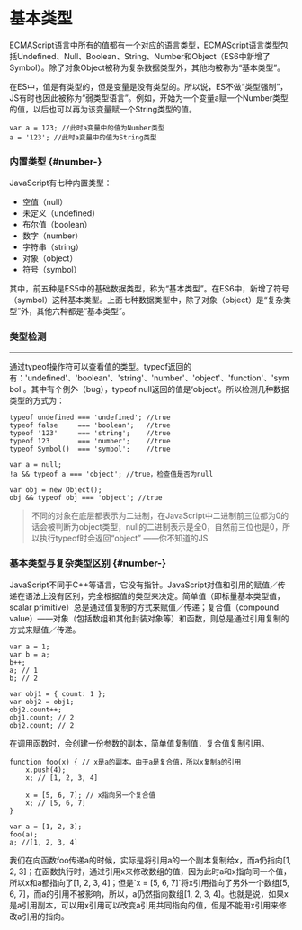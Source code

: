 # 基本类型

ECMAScript语言中所有的值都有一个对应的语言类型，ECMAScript语言类型包括Undefined、Null、Boolean、String、Number和Object（ES6中新增了Symbol）。除了对象Object被称为复杂数据类型外，其他均被称为“基本类型”。

在ES中，值是有类型的，但是变量是没有类型的。所以说，ES不做“类型强制”，JS有时也因此被称为“弱类型语言”。例如，开始为一个变量a赋一个Number类型的值，以后也可以再为该变量赋一个String类型的值。

```
var a = 123; //此时a变量中的值为Number类型
a = '123'; //此时a变量中的值为String类型
```

### 内置类型 {#number-}

JavaScript有七种内置类型：

* 空值（null）
* 未定义（undefined）
* 布尔值（boolean）
* 数字（number）
* 字符串（string）
* 对象（object）
* 符号（symbol）

其中，前五种是ES5中的基础数据类型，称为“基本类型”。在ES6中，新增了符号（symbol）这种基本类型。上面七种数据类型中，除了对象（object）是“复杂类型”外，其他六种都是“基本类型”。

### 类型检测

---

通过typeof操作符可以查看值的类型。typeof返回的有：'undefined'、'boolean'、'string'、'number'、'object'、'function'、'symbol'。其中有个例外（bug），typeof null返回的值是‘object’。所以检测几种数据类型的方式为：

```
typeof undefined === 'undefined'; //true
typeof false     === 'boolean';   //true
typeof '123'     === 'string';    //true
typeof 123       === 'number';    //true
typeof Symbol()  === 'symbol';    //true

var a = null;
!a && typeof a === 'object'; //true，检查值是否为null

var obj = new Object();
obj && typeof obj === 'object'; //true
```

> 不同的对象在底层都表示为二进制，在JavaScript中二进制前三位都为0的话会被判断为object类型，null的二进制表示是全0，自然前三位也是0，所以执行typeof时会返回“object” ——你不知道的JS

### 基本类型与复杂类型区别 {#number-}

JavaScript不同于C++等语言，它没有指针。JavaScript对值和引用的赋值／传递在语法上没有区别，完全根据值的类型来决定。简单值（即标量基本类型值，scalar primitive）总是通过值复制的方式来赋值／传递；复合值（compound value）——对象（包括数组和其他封装对象等）和函数，则总是通过引用复制的方式来赋值／传递。

```
var a = 1;
var b = a;
b++;
a; // 1
b; // 2

var obj1 = { count: 1 };
var obj2 = obj1;
obj2.count++;
obj1.count; // 2
obj2.count; // 2
```

在调用函数时，会创建一份参数的副本，简单值复制值，复合值复制引用。

```
function foo(x) { // x是a的副本，由于a是复合值，所以x复制a的引用
    x.push(4);
    x; // [1, 2, 3, 4]
    
    x = [5, 6, 7]; // x指向另一个复合值
    x; // [5, 6, 7]
}

var a = [1, 2, 3];
foo(a);
a; //[1, 2, 3, 4]
```

我们在向函数foo传递a的时候，实际是将引用a的一个副本复制给x，而a仍指向\[1, 2, 3\]；在函数执行时，通过引用x来修改数组的值，因为此时a和x指向同一个值，所以x和a都指向了\[1, 2, 3, 4\]；但是\`x = \[5, 6, 7\]\`将x引用指向了另外一个数组\[5, 6, 7\]，而a的引用不被影响，所以，a仍然指向数组\[1, 2, 3, 4\]。也就是说，如果x是a引用副本，可以用x引用可以改变a引用共同指向的值，但是不能用x引用来修改a引用的指向。




